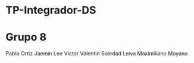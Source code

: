 # TP-Integrador-DS

# Grupo 8
Pablo Ortiz
Jaemin Lee
Victor Valentin
Soledad Leiva
Maximiliano Moyano
